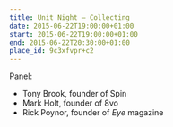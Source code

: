 ```yaml
---
title: Unit Night – Collecting
date: 2015-06-22T19:00:00+01:00
start: 2015-06-22T19:00:00+01:00
end: 2015-06-22T20:30:00+01:00
place_id: 9c3xfvpr+c2
---
```

Panel:

* Tony Brook, founder of Spin
* Mark Holt, founder of 8vo
* Rick Poynor, founder of <cite>Eye</cite> magazine
